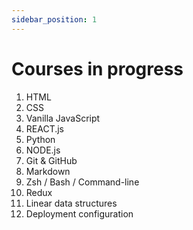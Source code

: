 ```yaml
---
sidebar_position: 1
---
```


# Courses in progress

1. HTML
2. CSS
3. Vanilla JavaScript
4. REACT.js
5. Python
6. NODE.js
7. Git & GitHub
8. Markdown
9. Zsh / Bash / Command-line
10. Redux
11. Linear data structures
12. Deployment configuration
